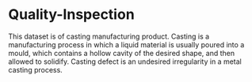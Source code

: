 # Quality-Inspection
This dataset is of casting manufacturing product.
Casting is a manufacturing process in which a liquid material is usually poured into a mould, which contains a hollow cavity of the desired shape, and then allowed to solidify.
Casting defect is an undesired irregularity in a metal casting process.

